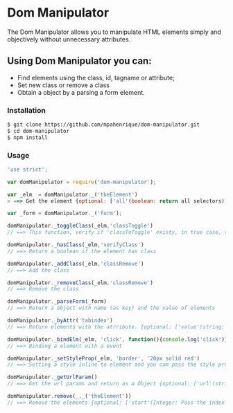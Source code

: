 # Dom Manipulator
The Dom Manipulator allows you to manipulate HTML elements simply and objectively without unnecessary attributes. 

## Using Dom Manipulator you can:
  - Find elements using the class, id, tagname or attribute;
  - Set new class or remove a class
  - Obtain a object by a parsing a form element.

### Installation
```sh
$ git clone https://github.com/mpahenrique/dom-manipulator.git
$ cd dom-manipulator
$ npm install
```

### Usage
```js
'use strict';

var domManipulator = require('dom-manipulator');

var _elm  = domManipulator._('theElement')
> ==> Get the element {optional: ['all'(boolean: return all selectors), 'key'(integer: select the position), 'searchIn'(string: search the element inside a node)]}

var _form = domManipulator._('form');

domManipulator._toggleClass(_elm,'classToggle')
// ==> This function, verify if 'classToToggle' existy, in true case, they remove the class, otherwise add the class

domManipulator._hasClass(_elm,'verifyClass')
// ==> Return a boolean if the element has class

domManipulator._addClass(_elm,'classRemove')
// ==> Add the class

domManipulator._removeClass(_elm,'classRemove')
// ==> Remove the class

domManipulator._parseForm(_form)
// ==> Return a object with name (as key) and the value of elements

domManipulator._byAttr('tabindex')
// ==> Return elements with the atrribute. {optional: ['value'(string: search the attribute with the same value), 'elms(DOMObject: search elements with the attribute in a element father)']}

domManipulator._bindElm(_elm, 'click', function(){console.log('click')})
// ==> Binding a element with a event

domManipulator._setStyleProp(_elm, 'border', '20px solid red')
// ==> Setting a style inline to element and you cam pass the style properties as a Object, like as: {'border': '2px solid yellow', 'margin-top': '20px', 'overflow':'auto'}. {optional: ['time'(integer: pass a time, in milliseconds, to call the callback), 'onFinish'(Function: A Callback)]}

domManipulator._getUrlParam()
// ==> Get the url params and return as a Object {optional: ['url'(string: pass a url with params to get the Object return, by default they get window.location)]}

domManipulator.remove(_._('theElement'))
// ==> Remove the elements {optional: ['start'(Integer: Pass the index to start the remove itens)]}

```

